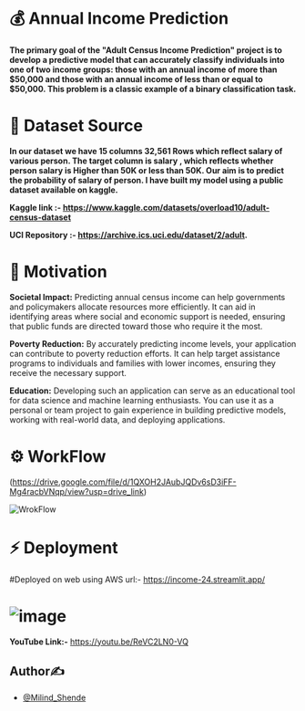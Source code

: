 # 💰 Annual Income Prediction

**The primary goal of the "Adult Census Income Prediction" project is to develop a predictive model that can accurately classify individuals into one of two income groups: those with an annual income of more than $50,000 and those with an annual income of less than or equal to $50,000. This problem is a classic example of a binary classification task.**

# 📙 Dataset Source

**In our dataset we have 15 columns 32,561  Rows which reflect salary of various person. The target column is salary , which reflects whether person salary is Higher than 50K or less than 50K. Our aim is to predict the probability of salary of person. I have built my model using a public dataset available on kaggle.**

**Kaggle link :- https://www.kaggle.com/datasets/overload10/adult-census-dataset**

**UCI Repository :- https://archive.ics.uci.edu/dataset/2/adult.**

# 🧘 Motivation

**Societal Impact:** Predicting annual census income can help governments and policymakers allocate resources more efficiently. It can aid in identifying areas where social and economic support is needed, ensuring that public funds are directed toward those who require it the most.

**Poverty Reduction:** By accurately predicting income levels, your application can contribute to poverty reduction efforts. It can help target assistance programs to individuals and families with lower incomes, ensuring they receive the necessary support.

**Education:** Developing such an application can serve as an educational tool for data science and machine learning enthusiasts. You can use it as a personal or team project to gain experience in building predictive models, working with real-world data, and deploying applications.

# ⚙️ WorkFlow
(https://drive.google.com/file/d/1QXOH2JAubJQDv6sD3iFF-Mg4racbVNqp/view?usp=drive_link)


![WrokFlow](https://github.com/Milind-Shende/income/assets/103568452/a4cb7dc2-ccdb-4b53-9ee7-68ce639860a7)


# ⚡ Deployment

#Deployed on web using AWS url:- https://income-24.streamlit.app/

# ![image](https://github.com/Milind-Shende/income/assets/103568452/de07c100-7692-42cc-987a-8f80c5b8f5e7)

**YouTube Link:-** https://youtu.be/ReVC2LN0-VQ



## Author✍

* [@Milind_Shende](https://github.com/Milind-Shende)
